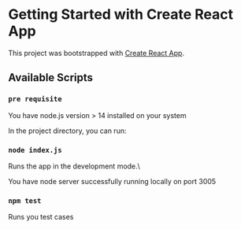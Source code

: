# Getting Started with Create React App

This project was bootstrapped with [Create React App](https://github.com/facebook/create-react-app).

## Available Scripts

### `pre requisite`

You have node.js version > 14 installed on your system

In the project directory, you can run:

### `node index.js`

Runs the app in the development mode.\

You have node server successfully running locally on port 3005


### `npm test`

Runs you test cases



